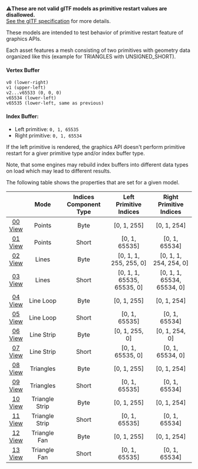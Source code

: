 :warning:<b>These are not valid glTF models as primitive restart values are disallowed.</b>  
[See the glTF specification](https://github.com/KhronosGroup/glTF/tree/master/specification/2.0#primitiveindices) for more details.  

These models are intended to test behavior of primitive restart feature of graphics APIs.  

Each asset features a mesh consisting of two primitives with geometry data organized like this (example for TRIANGLES with UNSIGNED_SHORT).  

#### Vertex Buffer
```
v0 (lower-right)
v1 (upper-left)
v2...v65533 (0, 0, 0)
v65534 (lower-left)
v65535 (lower-left, same as previous)
```

#### Index Buffer: 
- Left primitive: `0, 1, 65535`
- Right primitive: `0, 1, 65534`

If the left primitive is rendered, the graphics API doesn't perform primitive restart for a giver primitive type and/or index buffer type.

Note, that some engines may rebuild index buffers into different data types on load which may lead to different results.

The following table shows the properties that are set for a given model.  

|   | Mode | Indices Component Type | Left Primitive Indices | Right Primitive Indices |
| :---: | :---: | :---: | :---: | :---: |
| [00](Mesh_PrimitiveRestart_00.gltf)<br>[View](https://bghgary.github.io/glTF-Assets-Viewer/?folder=15&model=0) | Points | Byte | [0, 1, 255] | [0, 1, 254] |
| [01](Mesh_PrimitiveRestart_01.gltf)<br>[View](https://bghgary.github.io/glTF-Assets-Viewer/?folder=15&model=1) | Points | Short | [0, 1, 65535] | [0, 1, 65534] |
| [02](Mesh_PrimitiveRestart_02.gltf)<br>[View](https://bghgary.github.io/glTF-Assets-Viewer/?folder=15&model=2) | Lines | Byte | [0, 1, 1, 255, 255, 0] | [0, 1, 1, 254, 254, 0] |
| [03](Mesh_PrimitiveRestart_03.gltf)<br>[View](https://bghgary.github.io/glTF-Assets-Viewer/?folder=15&model=3) | Lines | Short | [0, 1, 1, 65535, 65535, 0] | [0, 1, 1, 65534, 65534, 0] |
| [04](Mesh_PrimitiveRestart_04.gltf)<br>[View](https://bghgary.github.io/glTF-Assets-Viewer/?folder=15&model=4) | Line Loop | Byte | [0, 1, 255] | [0, 1, 254] |
| [05](Mesh_PrimitiveRestart_05.gltf)<br>[View](https://bghgary.github.io/glTF-Assets-Viewer/?folder=15&model=5) | Line Loop | Short | [0, 1, 65535] | [0, 1, 65534] |
| [06](Mesh_PrimitiveRestart_06.gltf)<br>[View](https://bghgary.github.io/glTF-Assets-Viewer/?folder=15&model=6) | Line Strip | Byte | [0, 1, 255, 0] | [0, 1, 254, 0] |
| [07](Mesh_PrimitiveRestart_07.gltf)<br>[View](https://bghgary.github.io/glTF-Assets-Viewer/?folder=15&model=7) | Line Strip | Short | [0, 1, 65535, 0] | [0, 1, 65534, 0] |
| [08](Mesh_PrimitiveRestart_08.gltf)<br>[View](https://bghgary.github.io/glTF-Assets-Viewer/?folder=15&model=8) | Triangles | Byte | [0, 1, 255] | [0, 1, 254] |
| [09](Mesh_PrimitiveRestart_09.gltf)<br>[View](https://bghgary.github.io/glTF-Assets-Viewer/?folder=15&model=9) | Triangles | Short | [0, 1, 65535] | [0, 1, 65534] |
| [10](Mesh_PrimitiveRestart_10.gltf)<br>[View](https://bghgary.github.io/glTF-Assets-Viewer/?folder=15&model=10) | Triangle Strip | Byte | [0, 1, 255] | [0, 1, 254] |
| [11](Mesh_PrimitiveRestart_11.gltf)<br>[View](https://bghgary.github.io/glTF-Assets-Viewer/?folder=15&model=11) | Triangle Strip | Short | [0, 1, 65535] | [0, 1, 65534] |
| [12](Mesh_PrimitiveRestart_12.gltf)<br>[View](https://bghgary.github.io/glTF-Assets-Viewer/?folder=15&model=12) | Triangle Fan | Byte | [0, 1, 255] | [0, 1, 254] |
| [13](Mesh_PrimitiveRestart_13.gltf)<br>[View](https://bghgary.github.io/glTF-Assets-Viewer/?folder=15&model=13) | Triangle Fan | Short | [0, 1, 65535] | [0, 1, 65534] |
 
